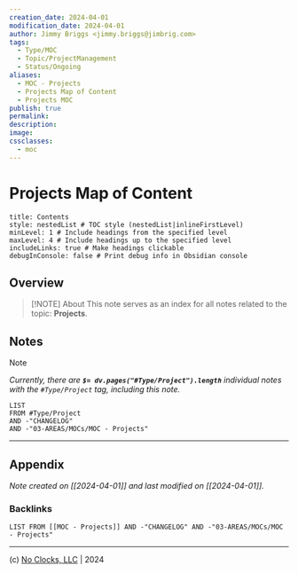 ```yaml
---
creation_date: 2024-04-01
modification_date: 2024-04-01
author: Jimmy Briggs <jimmy.briggs@jimbrig.com>
tags:
  - Type/MOC
  - Topic/ProjectManagement
  - Status/Ongoing
aliases:
  - MOC - Projects
  - Projects Map of Content
  - Projects MOC
publish: true
permalink:
description:
image:
cssclasses:
  - moc
---
```


# Projects Map of Content

```table-of-contents
title: Contents 
style: nestedList # TOC style (nestedList|inlineFirstLevel)
minLevel: 1 # Include headings from the specified level
maxLevel: 4 # Include headings up to the specified level
includeLinks: true # Make headings clickable
debugInConsole: false # Print debug info in Obsidian console
```

## Overview

> [!NOTE] About
> This note serves as an index for all notes related to the topic: **Projects**.

## Notes

> [!NOTE]
> *Currently, there are **`$= dv.pages("#Type/Project").length`**  individual notes with the `#Type/Project` tag, including this note.*

```dataview
LIST
FROM #Type/Project
AND -"CHANGELOG"
AND -"03-AREAS/MOCs/MOC - Projects"
```

***

## Appendix

*Note created on [[2024-04-01]] and last modified on [[2024-04-01]].*

### Backlinks

```dataview
LIST FROM [[MOC - Projects]] AND -"CHANGELOG" AND -"03-AREAS/MOCs/MOC - Projects"
```

***

(c) [No Clocks, LLC](https://github.com/noclocks) | 2024